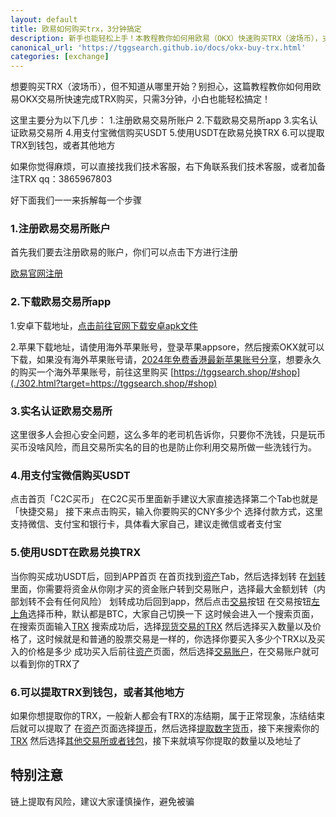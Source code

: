 ```yaml
---
layout: default
title: 欧易如何购买trx，3分钟搞定
description: 新手也能轻松上手！本教程教你如何用欧易（OKX）快速购买TRX（波场币），支持支付宝、银行卡等支付方式，3分钟搞定买币流程，附详细图文步骤，零基础也能看懂！
canonical_url: 'https://tggsearch.github.io/docs/okx-buy-trx.html'
categories: [exchange]
---
```

想要购买TRX（波场币），但不知道从哪里开始？别担心，这篇教程教你如何用欧易OKX交易所快速完成TRX购买，只需3分钟，小白也能轻松搞定！


这里主要分为以下几步：
1.注册欧易交易所账户
2.下载欧易交易所app
3.实名认证欧易交易所
4.用支付宝微信购买USDT
5.使用USDT在欧易兑换TRX
6.可以提取TRX到钱包，或者其他地方

如果你觉得麻烦，可以直接找我们技术客服，右下角联系我们技术客服，或者加备注TRX qq：3865967803

好下面我们一一来拆解每一个步骤

### 1.注册欧易交易所账户
首先我们要去注册欧易的账户，你们可以点击下方进行注册

<div class='register-button'>
    <a href='./302.html?target=https://www.ouzhyi.support/join/90884854' class='content-btn' target='_blank'>欧易官网注册</a>
</div>

### 2.下载欧易交易所app
1.安卓下载地址，<a href='#' class='download-button' target='_blank'>点击前往官网下载安卓apk文件</a>

2.苹果下载地址，请使用海外苹果账号，登录苹果appsore，然后搜索OKX就可以下载，如果没有海外苹果账号请，[2024年免费香港最新苹果账号分享](./apple-id.html)，想要永久的购买一个海外苹果账号，前往这里购买
[https://tggsearch.shop/#shop](./302.html?target=https://tggsearch.shop/#shop)

### 3.实名认证欧易交易所
这里很多人会担心安全问题，这么多年的老司机告诉你，只要你不洗钱，只是玩币买币没啥风险，而且交易所实名的目的也是防止你利用交易所做一些洗钱行为。

### 4.用支付宝微信购买USDT
点击首页「C2C买币」
在C2C买币里面新手建议大家直接选择第二个Tab也就是「快捷交易」
接下来点击购买，输入你要购买的CNY多少个
选择付款方式，这里支持微信、支付宝和银行卡，具体看大家自己，建议走微信或者支付宝

### 5.使用USDT在欧易兑换TRX
当你购买成功USDT后，回到APP首页
在首页找到[资产]()Tab，然后选择划转
在[划转]()里面，你需要将资金从你刚才买的资金账户转到交易账户，选择最大金额划转（内部划转不会有任何风险）
划转成功后回到app，然后点击[交易]()按钮
在交易按钮[左上角]()选择币种，默认都是BTC，大家自己切换一下
这时候会进入一个搜索页面，在搜索页面输入[TRX]()
搜索成功后，选择[现货交易的TRX]()
然后选择买入数量以及价格了，这时候就是和普通的股票交易是一样的，你选择你要买入多少个TRX以及买入的价格是多少
成功买入后前往[资产]()页面，然后选择[交易账户]()，在交易账户就可以看到你的TRX了

### 6.可以提取TRX到钱包，或者其他地方
如果你想提取你的TRX，一般新人都会有TRX的冻结期，属于正常现象，冻结结束后就可以提取了
在[资产]()页面选择[提币]()，然后选择[提取数字货币]()，接下来搜索你的[TRX]()
然后选择[其他交易所或者钱包]()，接下来就填写你提取的数量以及地址了

## 特别注意
链上提取有风险，建议大家谨慎操作，避免被骗
